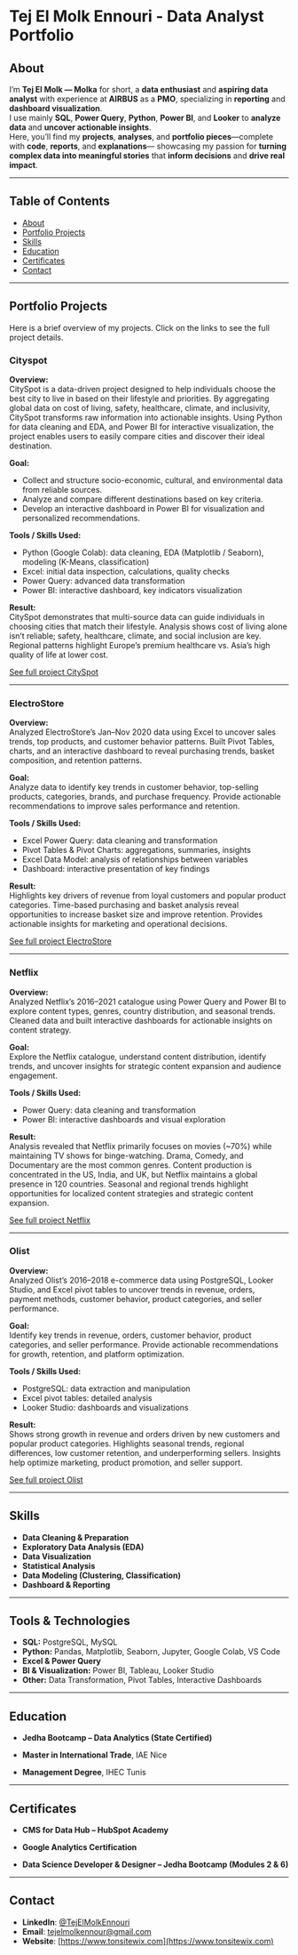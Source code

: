 # Tej El Molk Ennouri - Data Analyst Portfolio


## About


I’m **Tej El Molk — Molka** for short, a **data enthusiast** and **aspiring data analyst** with experience at **AIRBUS** as a **PMO**, 
specializing in **reporting** and **dashboard visualization**. <br>
I use mainly **SQL**, **Power Query**, **Python**, **Power BI**, and **Looker** to **analyze data** and **uncover actionable insights**.<br>
Here, you’ll find my **projects**, **analyses**, and **portfolio pieces**—complete with **code**, **reports**, and **explanations**—
showcasing my passion for **turning complex data into meaningful stories** that **inform decisions** and **drive real impact**.

---

## Table of Contents
- [About](#about)
- [Portfolio Projects](#portfolio-projects)
- [Skills](#skills)
- [Education](#education)
- [Certificates](#certificates)
- [Contact](#contact)

---

## Portfolio Projects
Here is a brief overview of my projects. Click on the links to see the full project details.

### Cityspot

**Overview:**  
CitySpot is a data-driven project designed to help individuals choose the best city to live in based on their lifestyle and priorities. By aggregating global data on cost of living, safety, healthcare, climate, and inclusivity, CitySpot transforms raw information into actionable insights. Using Python for data cleaning and EDA, and Power BI for interactive visualization, the project enables users to easily compare cities and discover their ideal destination.

**Goal:**  
* Collect and structure socio-economic, cultural, and environmental data from reliable sources.  
* Analyze and compare different destinations based on key criteria.  
* Develop an interactive dashboard in Power BI for visualization and personalized recommendations.  

**Tools / Skills Used:**  
- Python (Google Colab): data cleaning, EDA (Matplotlib / Seaborn), modeling (K-Means, classification)  
- Excel: initial data inspection, calculations, quality checks  
- Power Query: advanced data transformation  
- Power BI: interactive dashboard, key indicators visualization  

**Result:**  
CitySpot demonstrates that multi-source data can guide individuals in choosing cities that match their lifestyle. Analysis shows cost of living alone isn’t reliable; safety, healthcare, climate, and social inclusion are key. Regional patterns highlight Europe’s premium healthcare vs. Asia’s high quality of life at lower cost.  

[See full project CitySpot](Projects/CitySpot/)

---

### ElectroStore

**Overview:**  
Analyzed ElectroStore’s Jan–Nov 2020 data using Excel to uncover sales trends, top products, and customer behavior patterns. Built Pivot Tables, charts, and an interactive dashboard to reveal purchasing trends, basket composition, and retention patterns.

**Goal:**  
Analyze data to identify key trends in customer behavior, top-selling products, categories, brands, and purchase frequency. Provide actionable recommendations to improve sales performance and retention.

**Tools / Skills Used:**  
- Excel Power Query: data cleaning and transformation  
- Pivot Tables & Pivot Charts: aggregations, summaries, insights  
- Excel Data Model: analysis of relationships between variables  
- Dashboard: interactive presentation of key findings  

**Result:**  
Highlights key drivers of revenue from loyal customers and popular product categories. Time-based purchasing and basket analysis reveal opportunities to increase basket size and improve retention. Provides actionable insights for marketing and operational decisions.  

[See full project ElectroStore](Projects/ElectroStore/)

---

### Netflix

**Overview:**  
Analyzed Netflix’s 2016–2021 catalogue using Power Query and Power BI to explore content types, genres, country distribution, and seasonal trends. Cleaned data and built interactive dashboards for actionable insights on content strategy.

**Goal:**  
Explore the Netflix catalogue, understand content distribution, identify trends, and uncover insights for strategic content expansion and audience engagement.

**Tools / Skills Used:**  
- Power Query: data cleaning and transformation  
- Power BI: interactive dashboards and visual exploration  

**Result:**  
Analysis revealed that Netflix primarily focuses on movies (~70%) while maintaining TV shows for binge-watching. Drama, Comedy, and Documentary are the most common genres. Content production is concentrated in the US, India, and UK, but Netflix maintains a global presence in 120 countries. Seasonal and regional trends highlight opportunities for localized content strategies and strategic content expansion.

[See full project Netflix](Projects/Netflix/)

---

### Olist

**Overview:**  
Analyzed Olist’s 2016–2018 e-commerce data using PostgreSQL, Looker Studio, and Excel pivot tables to uncover trends in revenue, orders, payment methods, customer behavior, product categories, and seller performance.

**Goal:**  
Identify key trends in revenue, orders, customer behavior, product categories, and seller performance. Provide actionable recommendations for growth, retention, and platform optimization.

**Tools / Skills Used:**  
- PostgreSQL: data extraction and manipulation  
- Excel pivot tables: detailed analysis  
- Looker Studio: dashboards and visualizations  

**Result:**  
Shows strong growth in revenue and orders driven by new customers and popular product categories. Highlights seasonal trends, regional differences, low customer retention, and underperforming sellers. Insights help optimize marketing, product promotion, and seller support.  

[See full project Olist](Projects/Olist/)


---

## Skills

- **Data Cleaning & Preparation**
- **Exploratory Data Analysis (EDA)**
- **Data Visualization**
- **Statistical Analysis**
- **Data Modeling (Clustering, Classification)**
- **Dashboard & Reporting**

---

## Tools & Technologies

- **SQL:** PostgreSQL, MySQL  
- **Python:** Pandas, Matplotlib, Seaborn, Jupyter, Google Colab, VS Code  
- **Excel & Power Query**  
- **BI & Visualization:** Power BI, Tableau, Looker Studio  
- **Other:** Data Transformation, Pivot Tables, Interactive Dashboards


---

## Education

- **Jedha Bootcamp – Data Analytics (State Certified)**  

- **Master in International Trade**, IAE Nice  

- **Management Degree**, IHEC Tunis  


---

## Certificates

- **CMS for Data Hub – HubSpot Academy**  

- **Google Analytics Certification**  

- **Data Science Developer & Designer – Jedha Bootcamp (Modules 2 & 6)**  


---

## Contact
- **LinkedIn**: [@TejElMolkEnnouri](https://www.linkedin.com/in/tej-el-molk-ennouri/)  
- **Email**: tejelmolkennour@gmail.com
- **Website**: [https://www.tonsitewix.com](https://www.tonsitewix.com)
